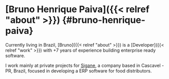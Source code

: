 # [Bruno Henrique Paiva]({{< relref "about" >}}) {#bruno-henrique-paiva}

Currently living in Brazil, [Bruno]({{< relref "about" >}}) is a
[Developer]({{< relref "work" >}}) with +7 years of experience building
enterprise ready software.

I work mainly at private projects for [Sigane](https://sigane.com.br/), a
company based in Cascavel - PR, Brazil, focused in developing a ERP software for
food distributors.

